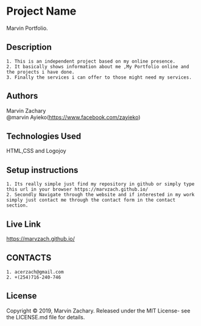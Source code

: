 # Project Name
Marvin  Portfolio.
## Description
    1. This is an independent project based on my online presence.
    2. It basically shows information about me ,My Portfolio online and the projects i have done.
    3. Finally the services i can offer to those might need my services.  
## Authors
Marvin Zachary  
@marvin Ayieko(https://www.facebook.com/zayieko)
## Technologies Used
HTML,CSS and Logojoy
## Setup instructions
    1. Its really simple just find my repository in github or simply type this url in your browser https://marvzach.github.io/
    2. Secondly Navigate through the website and if interested in my work simply just contact me through the contact form in the contact section.

## Live Link
https://marvzach.github.io/
## CONTACTS
    1. acerzach@gmail.com
    2. +(254)716-240-746
## License
Copyright © 2019, Marvin Zachary. Released under the MIT License- see the LICENSE.md file for details.
    
